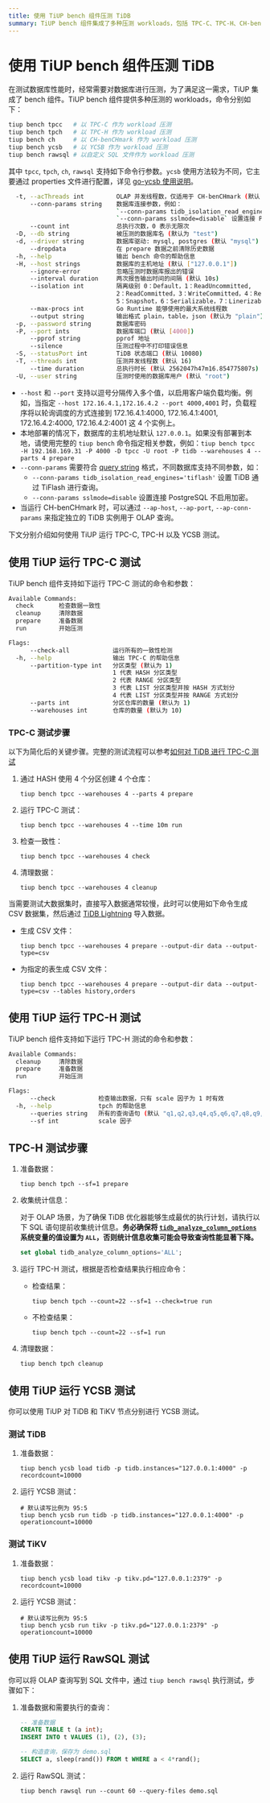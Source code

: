 ```yaml
---
title: 使用 TiUP bench 组件压测 TiDB
summary: TiUP bench 组件集成了多种压测 workloads，包括 TPC-C、TPC-H、CH-benCHmark、YCSB 和自定义 SQL 文件。每种压测都有对应的命令和参数，可以通过 TiUP 运行。TPC-C 测试包括准备数据、运行测试、检查一致性和清理数据等步骤。TPC-H 测试也有类似的步骤，包括准备数据、运行测试和清理数据。YCSB 测试可以分别针对 TiDB 和 TiKV 节点进行，包括准备数据和运行测试。此外，还可以通过 RawSQL 文件进行测试，包括准备数据和执行查询。
---
```


# 使用 TiUP bench 组件压测 TiDB

在测试数据库性能时，经常需要对数据库进行压测，为了满足这一需求，TiUP 集成了 bench 组件。TiUP bench 组件提供多种压测的 workloads，命令分别如下：

```bash
tiup bench tpcc   # 以 TPC-C 作为 workload 压测
tiup bench tpch   # 以 TPC-H 作为 workload 压测
tiup bench ch     # 以 CH-benCHmark 作为 workload 压测
tiup bench ycsb   # 以 YCSB 作为 workload 压测
tiup bench rawsql # 以自定义 SQL 文件作为 workload 压测
```

其中 `tpcc`, `tpch`, `ch`, `rawsql` 支持如下命令行参数。`ycsb` 使用方法较为不同，它主要通过 properties 文件进行配置，详见 [go-ycsb 使用说明](https://github.com/pingcap/go-ycsb#usage)。

```bash
  -t, --acThreads int         OLAP 并发线程数，仅适用于 CH-benCHmark (默认 1)
      --conn-params string    数据库连接参数，例如：
                              `--conn-params tidb_isolation_read_engines='tiflash'` 设置 TiDB 通过 TiFlash 进行查询
                              `--conn-params sslmode=disable` 设置连接 PostgreSQL 不启用加密
      --count int             总执行次数，0 表示无限次
  -D, --db string             被压测的数据库名 (默认为 "test")
  -d, --driver string         数据库驱动: mysql, postgres (默认 "mysql")
      --dropdata              在 prepare 数据之前清除历史数据
  -h, --help                  输出 bench 命令的帮助信息
  -H, --host strings          数据库的主机地址 (默认 ["127.0.0.1"])
      --ignore-error          忽略压测时数据库报出的错误
      --interval duration     两次报告输出时间的间隔 (默认 10s)
      --isolation int         隔离级别 0：Default，1：ReadUncommitted,
                              2：ReadCommitted，3：WriteCommitted，4：RepeatableRead，
                              5：Snapshot，6：Serializable，7：Linerizable
      --max-procs int         Go Runtime 能够使用的最大系统线程数
      --output string         输出格式 plain，table，json (默认为 "plain")
  -p, --password string       数据库密码
  -P, --port ints             数据库端口 (默认 [4000])
      --pprof string          pprof 地址
      --silence               压测过程中不打印错误信息
  -S, --statusPort int        TiDB 状态端口 (默认 10080)
  -T, --threads int           压测并发线程数 (默认 16)
      --time duration         总执行时长 (默认 2562047h47m16.854775807s)
  -U, --user string           压测时使用的数据库用户 (默认 "root")
```

- `--host` 和 `--port` 支持以逗号分隔传入多个值，以启用客户端负载均衡。例如，当指定 `--host 172.16.4.1,172.16.4.2 --port 4000,4001` 时，负载程序将以轮询调度的方式连接到 172.16.4.1:4000, 172.16.4.1:4001, 172.16.4.2:4000, 172.16.4.2:4001 这 4 个实例上。
- 本地部署的情况下，数据库的主机地址默认 `127.0.0.1`。如果没有部署到本地，请使用完整的 `tiup bench` 命令指定相关参数，例如：`tiup bench tpcc -H 192.168.169.31 -P 4000 -D tpcc -U root -P tidb --warehouses 4 --parts 4 prepare`
- `--conn-params` 需要符合 [query string](https://en.wikipedia.org/wiki/Query_string) 格式，不同数据库支持不同参数，如：
    - `--conn-params tidb_isolation_read_engines='tiflash'` 设置 TiDB 通过 TiFlash 进行查询。
    - `--conn-params sslmode=disable` 设置连接 PostgreSQL 不启用加密。
- 当运行 CH-benCHmark 时，可以通过 `--ap-host`, `--ap-port`, `--ap-conn-params` 来指定独立的 TiDB 实例用于 OLAP 查询。

下文分别介绍如何使用 TiUP 运行 TPC-C, TPC-H 以及 YCSB 测试。

## 使用 TiUP 运行 TPC-C 测试

TiUP bench 组件支持如下运行 TPC-C 测试的命令和参数：

```bash
Available Commands:
  check       检查数据一致性
  cleanup     清除数据
  prepare     准备数据
  run         开始压测

Flags:
      --check-all            运行所有的一致性检测
  -h, --help                 输出 TPC-C 的帮助信息
      --partition-type int   分区类型 (默认为 1)
                             1 代表 HASH 分区类型
                             2 代表 RANGE 分区类型
                             3 代表 LIST 分区类型并按 HASH 方式划分
                             4 代表 LIST 分区类型并按 RANGE 方式划分
      --parts int            分区仓库的数量 (默认为 1)
      --warehouses int       仓库的数量 (默认为 10)
```

### TPC-C 测试步骤

以下为简化后的关键步骤。完整的测试流程可以参考[如何对 TiDB 进行 TPC-C 测试](/benchmark/benchmark-tidb-using-tpcc.md)

1. 通过 HASH 使用 4 个分区创建 4 个仓库：

    ```shell
    tiup bench tpcc --warehouses 4 --parts 4 prepare
    ```

2. 运行 TPC-C 测试：

    ```shell
    tiup bench tpcc --warehouses 4 --time 10m run
    ```

3. 检查一致性：

    ```shell
    tiup bench tpcc --warehouses 4 check
    ```

4. 清理数据：

    ```shell
    tiup bench tpcc --warehouses 4 cleanup
    ```

当需要测试大数据集时，直接写入数据通常较慢，此时可以使用如下命令生成 CSV 数据集，然后通过 [TiDB Lightning](/tidb-lightning/tidb-lightning-overview.md) 导入数据。

- 生成 CSV 文件：

  ```shell
  tiup bench tpcc --warehouses 4 prepare --output-dir data --output-type=csv
  ```

- 为指定的表生成 CSV 文件：

  ```shell
  tiup bench tpcc --warehouses 4 prepare --output-dir data --output-type=csv --tables history,orders
  ```

## 使用 TiUP 运行 TPC-H 测试

TiUP bench 组件支持如下运行 TPC-H 测试的命令和参数：

```bash
Available Commands:
  cleanup     清除数据
  prepare     准备数据
  run         开始压测

Flags:
      --check            检查输出数据，只有 scale 因子为 1 时有效
  -h, --help             tpch 的帮助信息
      --queries string   所有的查询语句 (默认 "q1,q2,q3,q4,q5,q6,q7,q8,q9,q10,q11,q12,q13,q14,q15,q16,q17,q18,q19,q20,q21,q22")
      --sf int           scale 因子
```

## TPC-H 测试步骤

1. 准备数据：

    ```shell
    tiup bench tpch --sf=1 prepare
    ```

2. 收集统计信息：

    对于 OLAP 场景，为了确保 TiDB 优化器能够生成最优的执行计划，请执行以下 SQL 语句提前收集统计信息。**务必确保将 [`tidb_analyze_column_options`](/system-variables.md#tidb_analyze_column_options-从-v830-版本开始引入) 系统变量的值设置为 `ALL`，否则统计信息收集可能会导致查询性能显著下降。**

    ```sql
    set global tidb_analyze_column_options='ALL';
    ```

3. 运行 TPC-H 测试，根据是否检查结果执行相应命令：

    - 检查结果：

        ```shell
        tiup bench tpch --count=22 --sf=1 --check=true run
        ```

    - 不检查结果：

        ```shell
        tiup bench tpch --count=22 --sf=1 run
        ```

4. 清理数据：

    ```shell
    tiup bench tpch cleanup
    ```

## 使用 TiUP 运行 YCSB 测试

你可以使用 TiUP 对 TiDB 和 TiKV 节点分别进行 YCSB 测试。

### 测试 TiDB

1. 准备数据：

    ```shell
    tiup bench ycsb load tidb -p tidb.instances="127.0.0.1:4000" -p recordcount=10000
    ```

2. 运行 YCSB 测试：

    ```shell
    # 默认读写比例为 95:5
    tiup bench ycsb run tidb -p tidb.instances="127.0.0.1:4000" -p operationcount=10000
    ```

### 测试 TiKV

1. 准备数据：

    ```shell
    tiup bench ycsb load tikv -p tikv.pd="127.0.0.1:2379" -p recordcount=10000
    ```

2. 运行 YCSB 测试：

    ```shell
    # 默认读写比例为 95:5
    tiup bench ycsb run tikv -p tikv.pd="127.0.0.1:2379" -p operationcount=10000
    ```

## 使用 TiUP 运行 RawSQL 测试

你可以将 OLAP 查询写到 SQL 文件中，通过 `tiup bench rawsql` 执行测试，步骤如下：

1. 准备数据和需要执行的查询：

    ```sql
    -- 准备数据
    CREATE TABLE t (a int);
    INSERT INTO t VALUES (1), (2), (3);

    -- 构造查询，保存为 demo.sql
    SELECT a, sleep(rand()) FROM t WHERE a < 4*rand();
    ```

2. 运行 RawSQL 测试：

    ```shell
    tiup bench rawsql run --count 60 --query-files demo.sql
    ```

